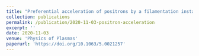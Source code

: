 ```yaml
---
title: "Preferential acceleration of positrons by a filamentation instability between an electron-proton beam and a pair plasma beam"
collection: publications
permalink: /publication/2020-11-03-positron-acceleration
excerpt: ''
date: 2020-11-03
venue: 'Physics of Plasmas'
paperurl: 'https://doi.org/10.1063/5.0021257'
---
```

